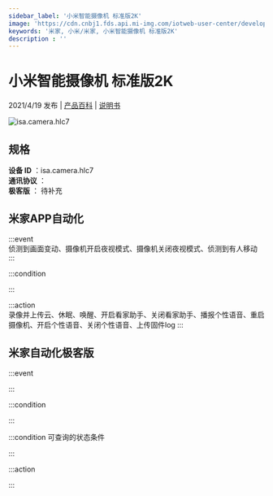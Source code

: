 ```yaml
---
sidebar_label: '小米智能摄像机 标准版2K'
image: 'https://cdn.cnbj1.fds.api.mi-img.com/iotweb-user-center/developer_1679048938667nXZgLbeT.png?GalaxyAccessKeyId=AKVGLQWBOVIRQ3XLEW&Expires=9223372036854775807&Signature=qTcTww/gEgozFuB4rGQgmnM3iZk='
keywords: '米家, 小米/米家, 小米智能摄像机 标准版2K'
description : ''
---
```

# 小米智能摄像机 标准版2K

2021/4/19 发布 | [产品百科](https://home.mi.com/webapp/content/baike/product/index.html?model=isa.camera.hlc7/) | [说明书](https://home.mi.com/views/introduction.html?model=isa.camera.hlc7&region=cn)

![isa.camera.hlc7](https://cdn.cnbj1.fds.api.mi-img.com/iotweb-user-center/developer_1679048938667nXZgLbeT.png?GalaxyAccessKeyId=AKVGLQWBOVIRQ3XLEW&Expires=9223372036854775807&Signature=qTcTww/gEgozFuB4rGQgmnM3iZk=)

## 规格  
> 
**设备 ID** ：isa.camera.hlc7  
**通讯协议** ：  
**极客版**  ： 待补充 


## 米家APP自动化  

:::event  
侦测到画面变动、摄像机开启夜视模式、摄像机关闭夜视模式、侦测到有人移动
:::

:::condition  

:::

:::action   
录像并上传云、休眠、唤醒、开启看家助手、关闭看家助手、播报个性语音、重启摄像机、开启个性语音、关闭个性语音、上传固件log
:::

## 米家自动化极客版  

:::event  

:::

:::condition  

:::

:::condition 可查询的状态条件  

:::

:::action  

:::

        
